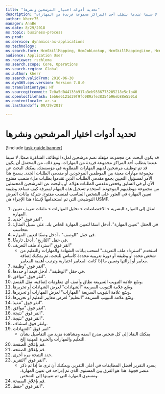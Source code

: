 ```yaml
--- 
title: "تحديد أدوات اختيار المرشحين ونشرها"
description: "قد يكون البحث عن مجموعة مؤهلة تضم مرشحين لملء الوظائف الشاغرة صعبًا، لا سيما عندما يتطلب أحد المراكز مجموعة فريدة من المهارات."
author: kherr75
manager: AnnBe
ms.date: 8/29/2018
ms.topic: business-process
ms.prod: 
ms.service: dynamics-ax-applications
ms.technology: 
ms.search.form: HcmSkillMapping, HcmJobLookup, HcmSkillMappingLine, HcmPersonCertificate, CCHTMLPrintPreview
audience: Application User
ms.reviewer: rschloma
ms.search.scope: Core, Operations
ms.search.region: Global
ms.author: kherr
ms.search.validFrom: 2016-06-30
ms.dyn365.ops.version: Version 7.0.0
ms.translationtype: HT
ms.sourcegitcommit: 7e0a5d044133b917a3eb9386773205218e5c1b40
ms.openlocfilehash: 1eb6e6121d39f9fc089afe38354b96eb88e5501d
ms.contentlocale: ar-sa
ms.lasthandoff: 09/29/2017

---
```

# <a name="identify-and-deploy-candidate-selection-tools"></a>تحديد أدوات اختيار المرشحين ونشرها

[!include [task guide banner](../../includes/task-guide-banner.md)]

قد يكون البحث عن مجموعة مؤهلة تضم مرشحين لملء الوظائف الشاغرة صعبًا، لا سيما عندما يتطلب أحد المراكز مجموعة فريدة من المهارات.  ومع ذلك، من المحتمل أن يكون قد تم توظيف مرشحين لديهم المهارات المطلوبة في مؤسستك. يمكنك البحث عن مجموعة مهارات معينة بين الموظفين الموجودين أو مقدمي الطلبات الجدد. يسمح هذا الأمر لمسؤول التعيين بجمع مقدمي الطلبات الذين تقدموا بطلبات ملء منصب مفتوح الآن أو في السابق وفحص مقدمي الطلبات هؤلاء، أو بالبحث عن المرشحين المحتملين من مجموعة موظفيهم الموجودة. استخدم تسجيل هذه المهام لمعرفة كيف تساعد وظيفة تعيين المهارة في العثور على الشخص المناسب لمنصب مفتوح. شركة بيانات العرض التوضيحي التي تم استخدامها لإنشاء هذا الإجراء هي USMF.

1. انتقل إلى الموارد البشرية > الاختصاصات > تحليل المهارات > ملفات تعريف تعيين المهارة.
2. انقر فوق "جديد".
3. في الحقل "تعيين المهارة"، أدخل اسمًا لتعيين المهارة الخاص بك.  على سبيل المثال: محاسب.
4. في حقل "الوصف" ، أدخل وصفًا لتعيين المهارة.
5. في حقل "التاريخ"، أدخل تاريخًا.
6. انقر فوق "استرداد ملف التعريف"
    * استخدم "استرداد ملف التعريف" لسحب بيانات الشهادة والمهارات والتعليم من شخص محدد أو وظيفة أو دورة تدريبية محددة كأساس للبحث.   ثم يمكنك إضافة معايير أو إزالتها وتعيين ما إذا كانت المعايير اختيارية وترتيب أهمية المعايير.  
7. انقر فوق "وظيفة".
8. في حقل "الوظيفة"، أدخل قيمة أو حددها.
9. انقر فوق "موافق".
10. وسّع علامة التبويب السريعة نطاق وأضف أي معلومات إضافية، مثل القسم‬.
11. وسّع علامة التبويب السريعة "الشهادات" لعرض الشهادات أو تحريرها.
12. وسّع علامة التبويب السريعة "المهارات" لعرض المهارات أو تحريرها.
13. وسّع علامة التبويب السريعة "التعليم‬" لعرض معايير التعليم‬ أو تحريرها.
14. انقر فوق "تنفيذ".
15. انقر فوق "موافق".
16. انقر فوق "نتيجة".
17. انقر فوق "نتيجة".
18. وانقر فوق استئناف.
19. انقر فوق "الشهادات"
    * يمكنك النفاذ إلى كل شخص مدرج اسمه ومشاهدة مزيد من التفاصيل بشأن التعليم والمهارات والخبرة المهنية إلخ.  
20. قم بإغلاق الصفحة.
21. قم بإغلاق الصفحة.
22. حدد النتيجة مرة أخرى.
23. انقر فوق "التقرير".
    * يسرد التقرير أفضل المطابقات في أعلى التقرير.  ويمكنك أن ترى ما إذا تم ذكر عنصر فجوة.  هذا هو الفرق بين المستوى الذي تم إدراجه في تعيين المهارة، ومستوى المهارة التي تم تعيينها إلى الشخص.  
24. قم بإغلاق الصفحة.
25. انقر فوق "حفظ".


